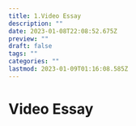 ```yaml
---
title: 1.Video Essay
description: ""
date: 2023-01-08T22:08:52.675Z
preview: ""
draft: false
tags: ""
categories: ""
lastmod: 2023-01-09T01:16:08.585Z
---
```

# Video Essay